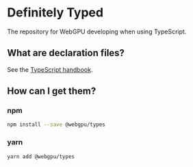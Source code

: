 # Definitely Typed

The repository for WebGPU developing when using TypeScript.

## What are declaration files?

See the [TypeScript handbook](http://www.typescriptlang.org/docs/handbook/declaration-files/introduction.html).

## How can I get them?

### npm

```sh
npm install --save @webgpu/types
```

### yarn

```sh
yarn add @webgpu/types
```
